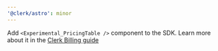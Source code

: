 ```yaml
---
'@clerk/astro': minor
---
```


Add `<Experimental_PricingTable />` component to the SDK. Learn more about it in the [Clerk Billing guide](https://clerk.com/docs/billing/overview)
